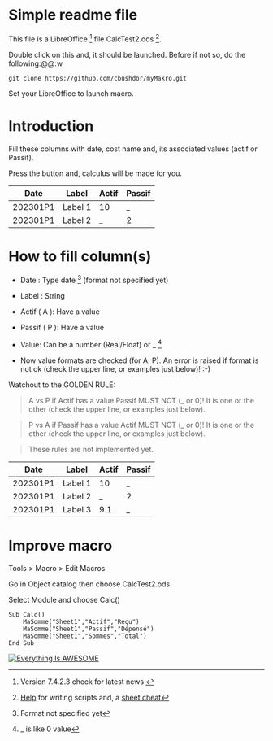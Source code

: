 # Simple readme file

This file is a LibreOffice [^1] file CalcTest2.ods [^2].

Double click on this and, it should be launched. Before if not so, do the following:@@:w

```
git clone https://github.com/cbushdor/myMakro.git
```

Set your LibreOffice to launch macro.


# Introduction
Fill these columns with date, cost name and, its associated values (actif or Passif).

Press the button and, calculus will be made for you.

| Date | Label | Actif | Passif |
| ----------- | ----------- | ----------- | ----------- |
| 202301P1 | Label 1 | 10 | _ |
| 202301P1 | Label 2 | _ | 2|

# How to fill column(s)
* Date : Type date [^3] (format not specified yet)

* Label : String 

* Actif ( A ): Have a value

* Passif ( P ): Have a value

* Value: Can be a number (Real/Float) or _ [^4]

* Now value formats are checked (for A, P). An error is raised if format is not ok (check the upper line, or examples just below)! :-)

Watchout to the GOLDEN RULE:

> A vs P  if Actif has a value Passif MUST NOT (_ or 0)! It is one or the other (check the upper line, or examples just below).

> P vs A  if Passif has a value Actif MUST NOT (_ or 0)! It is one or the other (check the upper line, or examples just below).

> These rules are not implemented yet.

| Date | Label | Actif | Passif |
| ----------- | ----------- | ----------- | ----------- |
| 202301P1 | Label 1 | 10 | _ |
| 202301P1 | Label 2 | _  | 2|
| 202301P1 | Label 3 | 9.1  | _ |


<!--
![This is the alt tag](./Screenshot_2023-01-02_at_03.07.02.png)
![This is the alt tag](./Screenshot_2023-01-02_at_03.07.38.png)
-->


# Improve macro
Tools > Macro > Edit Macros

Go in Object catalog then choose CalcTest2.ods

Select Module and choose Calc()

```
Sub Calc()
	MaSomme("Sheet1","Actif","Reçu")
	MaSomme("Sheet1","Passif","Dépensé")
	MaSomme("Sheet1","Sommes","Total")
End Sub
```
[![Everything Is AWESOME](http://i.imgur.com/Ot5DWAW.png)](https://youtu.be/C4200ZAJuM0)

[^1]: Version 7.4.2.3 check for latest news [^6]
[^2]: [Help](https://help.libreoffice.org/7.4/en-US/text/sbasic/shared/vbasupport.html?&DbPAR=SHARED&System=MAC) for writing scripts and, a [sheet cheat](https://documentation.libreoffice.org/assets/Uploads/Documentation/en/MACROS/RefCards/LibOBasic-3-Calc-Flat-A4-EN-v111.pdf)
[^3]: Format not specified yet
[^4]: _ [^5] is like 0 value
[^5]: _ must be alone
[^6]: Latest [news](https://wiki.documentfoundation.org/Main_Page)!
